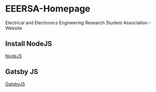 # EEERSA-Homepage
Electrical and Electronics Engineering Research Student Association - Website

## Install NodeJS

[NodeJS](https://nodejs.org/en/)

## Gatsby JS

[GatsbyJS](https://www.gatsbyjs.com/docs/)